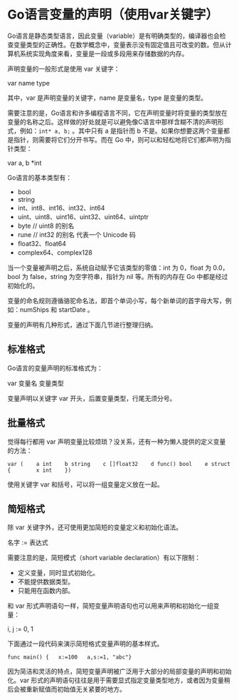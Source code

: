# Go语言变量的声明（使用var关键字）


Go语言是静态类型语言，因此变量（variable）是有明确类型的，编译器也会检查变量类型的正确性。在数学概念中，变量表示没有固定值且可改变的数。但从计算机系统实现角度来看，变量是一段或多段用来存储数据的内存。

声明变量的一般形式是使用 var 关键字：


var name type

其中，var 是声明变量的关键字，name 是变量名，type 是变量的类型。

需要注意的是，Go语言和许多编程语言不同，它在声明变量时将变量的类型放在变量的名称之后。这样做的好处就是可以避免像C语言中那样含糊不清的声明形式，例如：`int* a, b;` 。其中只有 a 是指针而 b 不是。如果你想要这两个变量都是指针，则需要将它们分开书写。而在 Go 中，则可以和轻松地将它们都声明为指针类型：


var a, b *int

Go语言的基本类型有：

-   bool
-   string
-   int、int8、int16、int32、int64
-   uint、uint8、uint16、uint32、uint64、uintptr
-   byte // uint8 的别名
-   rune // int32 的别名 代表一个 Unicode 码
-   float32、float64
-   complex64、complex128


当一个变量被声明之后，系统自动赋予它该类型的零值：int 为 0，float 为 0.0，bool 为 false，string 为空字符串，指针为 nil 等。所有的内存在 Go 中都是经过初始化的。

变量的命名规则遵循骆驼命名法，即首个单词小写，每个新单词的首字母大写，例如：numShips 和 startDate 。

变量的声明有几种形式，通过下面几节进行整理归纳。

## 标准格式

Go语言的变量声明的标准格式为：

var 变量名 变量类型

变量声明以关键字 var 开头，后置变量类型，行尾无须分号。

## 批量格式

觉得每行都用 var 声明变量比较烦琐？没关系，还有一种为懒人提供的定义变量的方法：

```
var (    a int    b string    c []float32    d func() bool    e struct {        x int    })
```

使用关键字 var 和括号，可以将一组变量定义放在一起。

## 简短格式

除 var 关键字外，还可使用更加简短的变量定义和初始化语法。

名字 := 表达式

需要注意的是，简短模式（short variable declaration）有以下限制：


-   定义变量，同时显式初始化。
-   不能提供数据类型。
-   只能用在函数内部。


和 var 形式声明语句一样，简短变量声明语句也可以用来声明和初始化一组变量：


i, j := 0, 1

下面通过一段代码来演示简短格式变量声明的基本样式。

```
func main() {   x:=100   a,s:=1, "abc"}
```

因为简洁和灵活的特点，简短变量声明被广泛用于大部分的局部变量的声明和初始化。var 形式的声明语句往往是用于需要显式指定变量类型地方，或者因为变量稍后会被重新赋值而初始值无关紧要的地方。